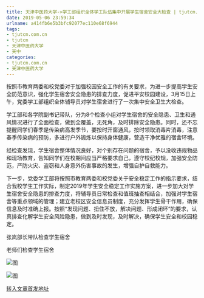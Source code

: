 ```yaml
---
title: 天津中医药大学->学工部组织全体学工队伍集中开展学生宿舍安全大检查 | tjutcm.com.cn
date: 2019-05-06 23:59:34
urlname: a414fb6e5b3bfc92077ec110e68f6944
tags: 
- tjutcm.com.cn
- tjutcm
- 天津中医药大学
- 天中
categories:
- tjutcm.com.cn
- 天津中医药大学
---
```


按照市教育两委和校党委对于加强校园安全工作的有关要求，为进一步提高学生安全防范意识，强化学生宿舍安全隐患的排查力度，促进平安校园建设，3月15日上午，党委学工部组织全体辅导员对学生宿舍进行了一次集中安全卫生大检查。

学工部和各学院副书记带队，分为8个检查小组对学生宿舍的安全隐患、卫生和通风情况进行了全面检查，做到全覆盖，无死角，及时排除安全隐患。同时，还不忘提醒同学们春季是传染病高发季节，要按时开窗通风，按时领取消毒片消毒，注意春季传染病的预防，多进行户外锻炼以保持身体健康，营造干净优雅的宿舍环境。

经检查发现，学生宿舍整体情况良好，对个别存在问题的宿舍，予以没收违规物品和现场教育，告知同学们在校期间应当严格要求自己，遵守校纪校规，加强安全防范，严防火灾、盗窃和人身意外伤害事故的发生，增强自护自救能力。

下一步，党委学工部将按照市教育两委和校党委关于安全稳定工作的指示要求，结合我校学生工作实际，制定2019年学生安全稳定工作实施方案，进一步加大对学生宿舍安全隐患的排查力度，将辅导员日常检查和值班抽查相结合，加强对学生宿舍等重点领域的管理；建立老校区安全信息员制度，充分发挥学生骨干作用，确保信息及时准确上报。按照“发现问题、扭住不放，解决问题、形成闭环”的要求，认真排查化解学生安全风险隐患，做到及时发现，及时解决，确保学生安全和校园稳定。

张岚部长带队检查学生宿舍

老师们检查学生宿舍

![图](http://news13.tjutcm.edu.cn/__local/D/5E/4D/227536AAA1B0C7F9EDBB4776B53_7212EB88_3B740.jpg)

![图](http://news13.tjutcm.edu.cn/__local/1/C5/6B/283C58645CED7E533F072164768_7CD34E86_208B2.jpg)

[转入文章首发地址](http://news13.tjutcm.edu.cn/info/1526/12867.htm)